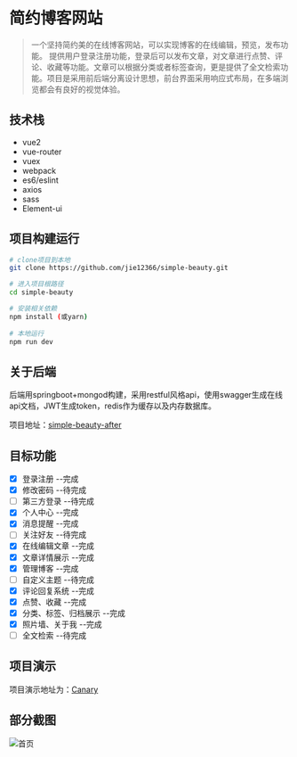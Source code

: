 # 简约博客网站

> 一个坚持简约美的在线博客网站，可以实现博客的在线编辑，预览，发布功能。
提供用户登录注册功能，登录后可以发布文章，对文章进行点赞、评论、收藏等功能。文章可以根据分类或者标签查询，更是提供了全文检索功能。项目是采用前后端分离设计思想，前台界面采用响应式布局，在多端浏览都会有良好的视觉体验。

## 技术栈

 - vue2
 - vue-router
 - vuex
 - webpack
 - es6/eslint
 - axios
 - sass
 - Element-ui

## 项目构建运行

``` bash
# clone项目到本地
git clone https://github.com/jie12366/simple-beauty.git

# 进入项目根路径
cd simple-beauty

# 安装相关依赖
npm install (或yarn)
 
# 本地运行
npm run dev
```
## 关于后端
后端用springboot+mongod构建，采用restful风格api，使用swagger生成在线api文档，JWT生成token，redis作为缓存以及内存数据库。

项目地址：[simple-beauty-after](https://github.com/jie12366/simple-blog-after.git)
## 目标功能
- [x] 登录注册  --完成
- [x] 修改密码  --待完成
- [ ] 第三方登录  --待完成
- [x] 个人中心  --完成
- [x] 消息提醒  --完成
- [ ] 关注好友  --待完成
- [x] 在线编辑文章  --完成
- [x] 文章详情展示  --完成
- [x] 管理博客  --完成
- [ ] 自定义主题  --待完成
- [x] 评论回复系统  --完成
- [x] 点赞、收藏  --完成
- [x] 分类、标签、归档展示  --完成
- [x] 照片墙、关于我  --完成
- [ ] 全文检索  --待完成
## 项目演示
项目演示地址为：[Canary](http://jie12366.xyz:8081)
## 部分截图
![首页](http://cdn.jie12366.xyz/home.png)